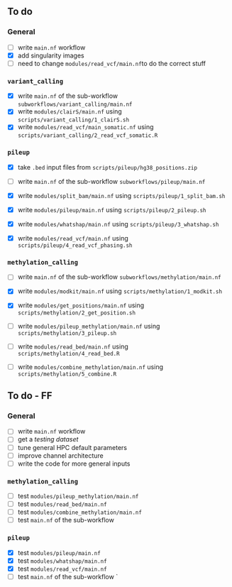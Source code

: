 ## To do
### General
- [ ] write `main.nf` workflow
- [x] add singularity images
- [ ] need to change `modules/read_vcf/main.nf`to do the correct stuff

### `variant_calling`
- [x] write `main.nf` of the sub-workflow `subworkflows/variant_calling/main.nf`
- [x] write `modules/clairS/main.nf` using `scripts/variant_calling/1_clairS.sh`
- [x] write `modules/read_vcf/main_somatic.nf` using `scripts/variant_calling/2_read_vcf_somatic.R`

### `pileup`
- [x] take `.bed` input files from `scripts/pileup/hg38_positions.zip`

- [ ] write `main.nf` of the sub-workflow `subworkflows/pileup/main.nf`
- [x] write `modules/split_bam/main.nf` using `scripts/pileup/1_split_bam.sh`
- [x] write `modules/pileup/main.nf` using `scripts/pileup/2_pileup.sh`
- [x] write `modules/whatshap/main.nf` using `scripts/pileup/3_whatshap.sh`
- [x] write `modules/read_vcf/main.nf` using `scripts/pileup/4_read_vcf_phasing.sh`

### `methylation_calling`
- [ ] write `main.nf` of the sub-workflow `subworkflows/methylation/main.nf`
- [x] write `modules/modkit/main.nf` using `scripts/methylation/1_modkit.sh`
- [x] write `modules/get_positions/main.nf` using `scripts/methylation/2_get_position.sh`
- [ ] write `modules/pileup_methylation/main.nf` using `scripts/methylation/3_pileup.sh`
- [ ] write `modules/read_bed/main.nf` using `scripts/methylation/4_read_bed.R`
- [ ] write `modules/combine_methylation/main.nf` using `scripts/methylation/5_combine.R`


## To do - FF 
### General
- [ ] write `main.nf` workflow
- [ ] get a *testing dataset*
- [ ] tune general HPC default parameters
- [ ] improve channel architecture 
- [ ] write the code for more general inputs

### `methylation_calling`
- [ ] test `modules/pileup_methylation/main.nf` 
- [ ] test `modules/read_bed/main.nf` 
- [ ] test `modules/combine_methylation/main.nf`
- [ ] test `main.nf` of the sub-workflow 

### `pileup`
- [x] test `modules/pileup/main.nf`
- [x] test `modules/whatshap/main.nf` 
- [x] test `modules/read_vcf/main.nf` 
- [ ] test `main.nf` of the sub-workflow `
